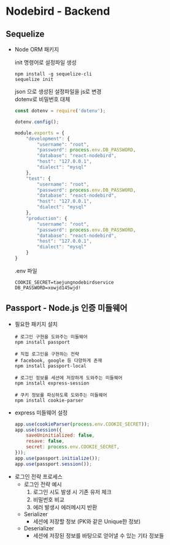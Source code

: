 # Nodebird - Backend

## Sequelize
+ Node ORM 패키지  
  
    init 명령어로 설정파일 생성
    ```shell
    npm install -g sequelize-cli
    sequelize init
    ```

    json 으로 생성된 설정파일을 js로 변경  
    dotenv로 비밀번호 대체
    ```js
    const dotenv = require('dotenv');

    dotenv.config();

    module.exports = {
        "development": {
            "username": "root",
            "password": process.env.DB_PASSWORD,
            "database": "react-nodebird",
            "host": "127.0.0.1",
            "dialect": "mysql"
        },
        "test": {
            "username": "root",
            "password": process.env.DB_PASSWORD,
            "database": "react-nodebird",
            "host": "127.0.0.1",
            "dialect": "mysql"
        },
        "production": {
            "username": "root",
            "password": process.env.DB_PASSWORD,
            "database": "react-nodebird",
            "host": "127.0.0.1",
            "dialect": "mysql"
        }
    }
    ```

    .env 파일
    ```shell
    COOKIE_SECRET=taejungnodebirdservice
    DB_PASSWORD=xowjd145wjd!
    ```
## Passport - Node.js 인증 미들웨어
+ 필요한 패키지 설치
    ```shell
    # 로그인 구현을 도와주는 미들웨어
    npm install passport 

    # 직접 로그인을 구현하는 전략
    # facebook, google 등 다양하게 존재
    npm install passport-local 

    # 로그인 정보를 세션에 저장하게 도와주는 미들웨어
    npm install express-session

    # 쿠키 정보를 파싱하도록 도와주는 미들웨어 
    npm install cookie-parser
    ```
+ express 미들웨어 설정
    ```js
    app.use(cookieParser(process.env.COOKIE_SECRET));
    app.use(session({
        saveUninitialized: false,
        resave: false,
        secret: process.env.COOKIE_SECRET,
    }));
    app.use(passport.initialize());
    app.use(passport.session());
    ```
+ 로그인 전략 프로세스  
  + 로그인 전략 예시
    1. 로그인 시도 발생 시 기존 유저 체크
    2. 비밀번호 비교
    3. 에러 발생시 에러메시지 반환
  + Serializer
    + 세션에 저장할 정보 (PK와 같은 Unique한 정보)
  + Deserializer  
    + 세션에 저장된 정보를 바탕으로 얻어낼 수 있는 기타 정보들
  